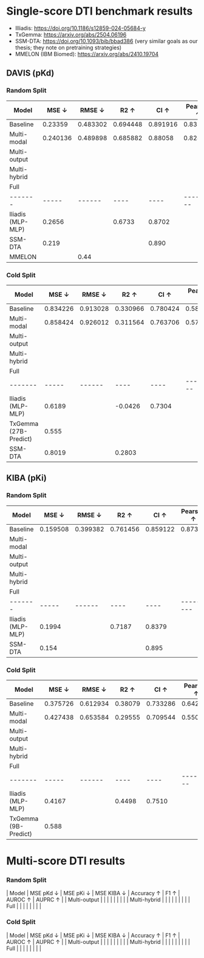 # Single-score DTI benchmark results

- Illiadis: https://doi.org/10.1186/s12859-024-05684-y
- TxGemma: https://arxiv.org/abs/2504.06196
- SSM-DTA: https://doi.org/10.1093/bib/bbad386 (very similar goals as our thesis; they note on pretraining strategies)
- MMELON (IBM Biomed): https://arxiv.org/abs/2410.19704

## DAVIS (pKd)

### Random Split

| Model | MSE ↓ | RMSE ↓ | R2 ↑ | CI ↑ | Pearson ↑ | Params |
|-------|-----|------|----|----|---------|--------|
| Baseline | 0.23359 | 0.483302 | 0.694448 | 0.891916 | 0.833774 | 15.7M |
| Multi-modal | 0.240136 | 0.489898 | 0.685882 | 0.88058 | 0.828586 | 7.7M |
| Multi-output | | | | | |  |
| Multi-hybrid | | | | | |  |
| Full | | | | | |  |
|-------|-----|------|----|----|---------|--------|
| Iliadis (MLP-MLP) | 0.2656 | | 0.6733 | 0.8702 | | 2.1M |
| SSM-DTA | 0.219 | | | 0.890 | | |
| MMELON | | 0.44 | | | | 84M |


### Cold Split

| Model | MSE ↓ | RMSE ↓ | R2 ↑ | CI ↑ | Pearson ↑ | Params |
|-------|-----|------|----|----|---------|--------|
| Baseline | 0.834226 | 0.913028 | 0.330966 | 0.780424 | 0.588732 | 1.6M |
| Multi-modal | 0.858424 | 0.926012 | 0.311564 | 0.763706 | 0.570308 | 9.5M |
| Multi-output | | | | | |  |
| Multi-hybrid | | | | | |  |
| Full | | | | | |  |
|-------|-----|------|----|----|---------|--------|
| Iliadis (MLP-MLP) | 0.6189 | |  -0.0426 | 0.7304 | | 6.3M |
| TxGemma (27B-Predict) | 0.555 | | | | | 27B |
| SSM-DTA | 0.8019 | | 0.2803 | | | |

## KIBA (pKi)

### Random Split

| Model | MSE ↓ | RMSE ↓ | R2 ↑ | CI ↑ | Pearson ↑ | Params |
|-------|-----|------|----|----|---------|--------|
| Baseline | 0.159508 | 0.399382 | 0.761456 | 0.859122 | 0.87306 | 19.7M |
| Multi-modal | | | | | | 10.1M |
| Multi-output | | | | | |  |
| Multi-hybrid | | | | | |  |
| Full | | | | | |  |
|-------|-----|------|----|----|---------|--------|
| Iliadis (MLP-MLP) | 0.1994 | |  0.7187 | 0.8379 | | 2.1M |
| SSM-DTA | 0.154 | | | 0.895 | | |

### Cold Split

| Model | MSE ↓ | RMSE ↓ | R2 ↑ | CI ↑ | Pearson ↑ | Params |
|-------|-----|------|----|----|---------|--------|
| Baseline | 0.375726 | 0.612934 | 0.38079 | 0.733286 | 0.642546 | 11.9M |
| Multi-modal | 0.427438 | 0.653584 | 0.29555 | 0.709544 | 0.550116 | 18.6M |
| Multi-output | | | | | |  |
| Multi-hybrid | | | | | |  |
| Full | | | | | |  |
|-------|-----|------|----|----|---------|--------|
| Iliadis (MLP-MLP) | 0.4167 | |  0.4498 | 0.7510 | | 9.9M |
| TxGemma (9B-Predict) | 0.588 | | | | | 9B |


# Multi-score DTI results

### Random Split

| Model | MSE pKd ↓ | MSE pKi ↓ | MSE KIBA ↓ | Accuracy ↑ | F1 ↑ | AUROC ↑ | AUPRC ↑ |
| Multi-output | | | | | | | |
| Multi-hybrid | | | | | | | |
| Full | | | | | | | |

### Cold Split

| Model | MSE pKd ↓ | MSE pKi ↓ | MSE KIBA ↓ | Accuracy ↑ | F1 ↑ | AUROC ↑ | AUPRC ↑ |
| Multi-output | | | | | | | |
| Multi-hybrid | | | | | | | |
| Full | | | | | | | |
